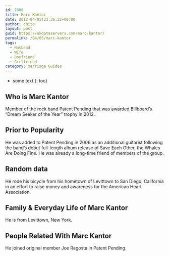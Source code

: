 ```yaml
---
id: 2886
title: Marc Kantor
date: 2012-04-05T23:36:22+00:00
author: chito
layout: post
guid: https://ukdataservers.com/marc-kantor/
permalink: /04/05/marc-kantor
tags:
  - Husband
  - Wife
  - Boyfriend
  - Girlfriend
category: Marriage Guides
---
```


* some text
{: toc}
          
          
## Who is  Marc Kantor
                  
                  
                  
Member of the rock band Patent Pending that was awarded Billboard&#8217;s &#8220;Dream Seeker of the Year&#8221; trophy in 2012.
                  
                
                
                
## Prior to Popularity 
                  
                  
                  
He was added to Patent Pending in 2006 as an additional guitarist following the band&#8217;s debut full-length album release of Save Each Other, the Whales Are Doing Fine. He was already a long-time friend of members of the group.
                  
                
                
                
## Random data 
                  
                  
                  
He rode his bicycle from his hometown of Levittown to San Diego, California in an effort to raise money and awareness for the American Heart Association.
                  
                
                
                
## Family & Everyday Life of Marc Kantor
                  
                  
                  
He is from Levittown, New York.
                  
                
                
                
## People Related With  Marc Kantor
                  
                  
                  
He joined original member Joe Ragosta in Patent Pending.
                  
                
              
            
          
          
          
    
    
  
